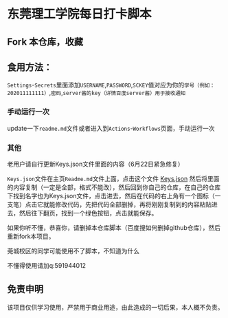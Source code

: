 # 东莞理工学院每日打卡脚本

## Fork 本仓库，收藏


## 食用方法：


`Settings`-`Secrets`里面添加`USERNAME`,`PASSWORD`,`SCKEY`值对应为你的`学号（例如：202011111111）`,`密码`,`server酱的key（详情百度server酱）用于接收通知`

### 手动运行一次
update一下`readme.md`文件或者进入到`Actions`-`Workflows`页面，手动运行一次  

### 其他
老用户请自行更新Keys.json文件里面的内容（6月22日紧急修复） 

`Keys.json`文件在主页`Readme.md`文件上面，点击这个文件 [Keys.json](https://github.com/mimiranda0111/covidqqqq/blob/main/Keys.json) 然后将里面的内容复制（一定是全部，格式不能改），然后回到你自己的仓库，在自己的仓库下找到名字也为Keys.json文件，点击进去，然后在代码的右上角有一个图标（一支笔）点击它就能修改代码，先把代码全部删掉，再将刚刚复制到的内容粘贴进去，然后往下翻页，找到一个绿色按钮，点击就能保存。

如果你听不懂，恭喜你，请删掉本仓库脚本（百度搜如何删掉github仓库），然后重新fork本项目。

莞城校区的同学可能使用不了脚本，不知道为什么

不懂得使用请加q:591944012

## 免责申明
    
该项目仅供学习使用，严禁用于商业用途，由此造成的一切后果，本人概不负责。
